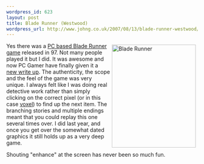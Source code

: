 ```yaml
--- 
wordpress_id: 623
layout: post
title: Blade Runner (Westwood)
wordpress_url: http://www.johng.co.uk/2007/08/13/blade-runner-westwood/
---
```

<a href="http://www.johng.co.uk/wp-content/uploads/2007/08/bladerunner_pc_game_front_cover-wince.jpg" title="Blade Runner"><img src="http://www.johng.co.uk/wp-content/uploads/2007/08/bladerunner_pc_game_front_cover-wince.jpg" title="Blade Runner" ilo-full-src="http://www.johng.co.uk/wp-content/uploads/2007/08/bladerunner_pc_game_front_cover-wince.jpg" alt="Blade Runner" align="right" height="271" hspace="5" vspace="5" width="221" /></a>

Yes there was a <a href="http://en.wikipedia.org/wiki/Blade_Runner_%28video_game%29#The_Game_Engine">PC based Blade Runner game</a> released in 97. Not many people played it but I did. It was awesome and now PC Gamer have finally given it a <a href="http://www.computerandvideogames.com/article.php?id=169943">new write up</a>. The authenticity, the scope and the feel of the game was very unique. I always felt like I was doing real detective work rather than simply clicking on the correct pixel (or in this case <a href="http://en.wikipedia.org/wiki/Voxel">voxel</a>) to find up the next item. The branching stories and multiple endings meant that you could replay this one several times over. I did last year, and once you get over the somewhat dated graphics it still holds up as a very deep game.

Shouting "enhance" at the screen has never been so much fun.
